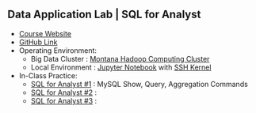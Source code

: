 ## Data Application Lab | SQL for Analyst

* <a href="https://www.dataapplab.com/datascience/">Course Website</a>
* <a href="https://github.com/smartzdp/Data-Application-Lab/tree/master/Data%20Scientist%20Bootcamp/MySQL%20for%20Analyst">GitHub Link</a>
* Operating Environment:
   * Big Data Cluster : <a href="https://montana.dataapplab.com/">Montana Hadoop Computing Cluster</a>
   * Local Environment : <a href="https://jupyter.org/">Jupyter Notebook</a> with <a href="https://github.com/NII-cloud-operation/sshkernel">SSH Kernel</a>
* In-Class Practice:
   * <a href="https://smartzdp.github.io/dataapplab/mysql/SQL-for-Analyst-1.html">SQL for Analyst #1</a> : MySQL Show, Query, Aggregation Commands
   * <a href="https://smartzdp.github.io/dataapplab/mysql/SQL-for-Analyst-2.html">SQL for Analyst #2</a> : 
   * <a href="https://smartzdp.github.io/dataapplab/mysql/SQL-for-Analyst-3.html">SQL for Analyst #3</a> : 
